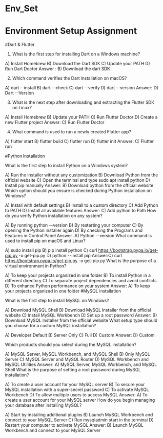 # Env_Set

# Environment Setup Assignment

#Dart & Flutter

1. What is the first step for installing Dart on a Windows machine?

A) Install Homebrew
B) Download the Dart SDK
C) Update your PATH
D) Run Dart Doctor
Answer : B) Download the dart SDK .

2. Which command verifies the Dart installation on macOS?

A) dart --install
B) dart --check
C) dart --verify
D) dart --version
Answer: D) Dart --Version

3. What is the next step after downloading and extracting the Flutter SDK on Linux?

A) Install Homebrew
B) Update your PATH
C) Run Flutter Doctor
D) Create a new Flutter project
Answer: C) Run Flutter Doctor

4. What command is used to run a newly created Flutter app?

A) flutter start
B) flutter build
C) flutter run
D) flutter init
Answer: C) Flutter run

#Python Installation

What is the first step to install Python on a Windows system?

A) Run the installer without any customization
B) Download Python from the official website
C) Open the terminal and type sudo apt install python
D) Install pip manually
Answer: B) Download python from the official website
Which option should you ensure is checked during Python installation on Windows?

A) Install with default settings
B) Install to a custom directory
C) Add Python to PATH
D) Install all available features
Answer: C) Add python to Path
How do you verify Python installation on any system?

A) By running python --version
B) By restarting your computer
C) By opening the Python installer again
D) By checking the Programs and Features in Control Panel
Answer :A) Python --version
What command is used to install pip on macOS and Linux?

A) sudo install pip
B) pip install python
C) curl https://bootstrap.pypa.io/get-pip.py -o get-pip.py
D) python --install pip
Answer:C) curl https://bootstrap.pypa.io/get-pip.py -o get-pip.py
What is the purpose of a virtual environment in Python?

A) To keep your projects organized in one folder
B) To install Python in a different directory
C) To separate project dependencies and avoid conflicts
D) To enhance Python performance on your system
Answer: A) To keep your projects organized in one folder
#MySQL Installation

What is the first step to install MySQL on Windows?

A) Download MySQL Shell
B) Download MySQL Installer from the official website
C) Install MySQL Workbench
D) Set up a root password
Answer: B) Download MySQL Installer from the official website
What setup type should you choose for a custom MySQL installation?

A) Developer Default
B) Server Only
C) Full
D) Custom
Answer: D) Custom


Which products should you select during the MySQL installation?

A) MySQL Server, MySQL Workbench, and MySQL Shell
B) Only MySQL Server
C) MySQL Server and MySQL Router
D) MySQL Workbench and MySQL Utilities
Answer: A) MySQL Server, MySQL Workbench, and MySQL Shell
What is the purpose of setting a root password during MySQL installation?

A) To create a user account for your MySQL server
B) To secure your MySQL installation with a super-secret password
C) To activate MySQL Workbench
D) To allow multiple users to access MySQL
Answer: A) To create a user account for your MySQL server
How do you begin managing your database after installing MySQL?

A) Start by installing additional plugins
B) Launch MySQL Workbench and connect to your MySQL Server
C) Run mysqladmin start in the terminal
D) Restart your computer to activate MySQL
Answer: B) Launch MySQL Workbench and connect to your MySQL Server
